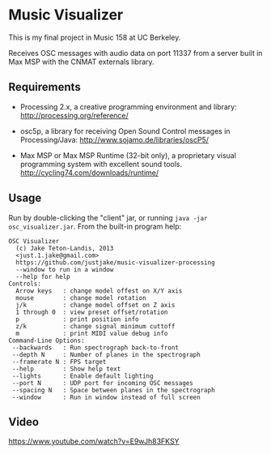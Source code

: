 # Music Visualizer

This is my final project in Music 158 at UC Berkeley.

Receives OSC messages with audio data on port 11337 from a server built in Max MSP with
the CNMAT externals library.

## Requirements

- Processing 2.x, a creative programming environment and library:
  http://processing.org/reference/

- osc5p, a library for receiving Open Sound Control messages in Processing/Java:
  http://www.sojamo.de/libraries/oscP5/

- Max MSP or Max MSP Runtime (32-bit only), a proprietary visual programming system with
  excellent sound tools.
  http://cycling74.com/downloads/runtime/


## Usage

Run by double-clicking the "client" jar, or running `java -jar osc_visualizer.jar`. From the built-in
program help:

    OSC Visualizer
      (c) Jake Teton-Landis, 2013
      <just.1.jake@gmail.com>
      https://github.com/justjake/music-visualizer-processing
      --window to run in a window
      --help for help
    Controls:
      Arrow keys   : change model offest on X/Y axis
      mouse        : change model rotation
      j/k          : change model offset on Z axis
      1 through 0  : view preset offset/rotation
      p            : print position info
      z/k          : change signal minimum cuttoff
      m            : print MIDI value debug info
    Command-Line Options:
     --backwards   : Run spectrograph back-to-front
     --depth N     : Number of planes in the spectrograph
     --framerate N : FPS target
     --help        : Show help text
     --lights      : Enable default lighting
     --port N      : UDP port for incoming OSC messages
     --spacing N   : Space between planes in the spectrograph
     --window      : Run in window instead of full screen


## Video

https://www.youtube.com/watch?v=E9wJh83FKSY